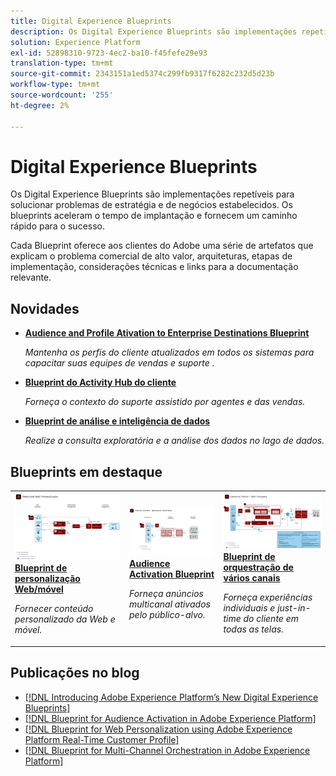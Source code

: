 ```yaml
---
title: Digital Experience Blueprints
description: Os Digital Experience Blueprints são implementações repetíveis para solucionar problemas de estratégia e de negócios estabelecidos. Eles aceleram o tempo de implantação e fornecem um caminho rápido para o sucesso.
solution: Experience Platform
exl-id: 52898310-9723-4ec2-ba10-f45fefe29e93
translation-type: tm+mt
source-git-commit: 2343151a1ed5374c299fb9317f6282c232d5d23b
workflow-type: tm+mt
source-wordcount: '255'
ht-degree: 2%

---
```


# Digital Experience Blueprints

Os Digital Experience Blueprints são implementações repetíveis para solucionar problemas de estratégia e de negócios estabelecidos. Os blueprints aceleram o tempo de implantação e fornecem um caminho rápido para o sucesso.

Cada Blueprint oferece aos clientes do Adobe uma série de artefatos que explicam o problema comercial de alto valor, arquiteturas, etapas de implementação, considerações técnicas e links para a documentação relevante.

## Novidades

* **[Audience and Profile Ativation to Enterprise Destinations Blueprint](/help/blueprints/audience-activation/enterprise-destinations.md)**

   *Mantenha os perfis do cliente atualizados em todos os sistemas para capacitar suas equipes de vendas e suporte &#x200B;.*
* **[Blueprint do Activity Hub do cliente](/help/blueprints/audience-activation/customer-activity.md)**

   *Forneça o contexto do suporte assistido por agentes e das vendas.*
* **[Blueprint de análise e inteligência de dados](/help/blueprints/data-insights/analysis.md)**

   *Realize a consulta exploratória e a análise dos dados no lago de dados.*

## Blueprints em destaque

<table style="table-layout:fixed">
<tr>
  <td>
    <a href="https://experienceleague.adobe.com/docs/blueprints-learn/architecture/web-personalization/overview.html"><img alt="imagem em miniatura do blueprint "Personalização da Web"" src="web-personalization/assets/personalization.svg" /></a>
    <div><a href="https://experienceleague.adobe.com/docs/blueprints-learn/architecture/web-personalization/overview.html"><strong>Blueprint de personalização Web/móvel</strong></a></div>
    <p><em>Fornecer conteúdo personalizado da Web e móvel.</em></p>
  </td>
  <td>
    <a href="https://experienceleague.adobe.com/docs/blueprints-learn/architecture/audience-activation/overview.html"><img alt="imagem em miniatura para o blueprint "Audience Activation"" src="audience-activation/assets/aam.svg" /></a>
    <div><a href="https://experienceleague.adobe.com/docs/blueprints-learn/architecture/audience-activation/overview.html"><strong>Audience Activation Blueprint</strong></a></div>
    <p><em>Forneça anúncios multicanal ativados pelo público-alvo.</em></p>
  </td>
  <td>
    <a href="https://experienceleague.adobe.com/docs/blueprints-learn/architecture/multi-channel-message-orchestration/overview.html"><img alt="imagem em miniatura para o "blueprint do Multi-channel Orchestration"" src="multi-channel-message-orchestration/assets/aepbatch.svg" /></a>
    <div><a href="https://experienceleague.adobe.com/docs/blueprints-learn/architecture/multi-channel-message-orchestration/overview.html"><strong>Blueprint de orquestração de vários canais</strong></a></div>
    <p><em>Forneça experiências individuais e just-in-time do cliente em todas as telas.</em></p>
  </td>
</tr>
</table>


## Publicações no blog

* [[!DNL Introducing Adobe Experience Platform’s New Digital Experience Blueprints]](https://medium.com/adobetech/introducing-adobe-experience-platforms-new-digital-experience-blueprints-93a6b5f5da7c)
* [[!DNL Blueprint for Audience Activation in Adobe Experience Platform]](https://medium.com/adobetech/a-blueprint-for-audience-activation-in-adobe-experience-platform-b2b30fae90fd)
* [[!DNL Blueprint for Web Personalization using Adobe Experience Platform Real-Time Customer Profile]](https://medium.com/adobetech/blueprint-for-web-personalization-using-adobe-experience-platform-real-time-customer-profile-fef2ce7a4b2f)
* [[!DNL Blueprint for Multi-Channel Orchestration in Adobe Experience Platform]](https://medium.com/adobetech/blueprint-for-multi-channel-orchestration-in-adobe-experience-platform-c68317e94184)
